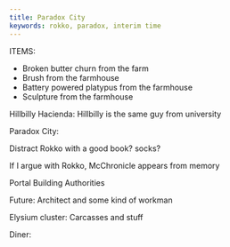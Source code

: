 ```yaml
---
title: Paradox City
keywords: rokko, paradox, interim time
---
```


ITEMS:
 - Broken butter churn from the farm
 - Brush from the farmhouse
 - Battery powered platypus from the farmhouse
 - Sculpture from the farmhouse

Hillbilly Hacienda:
Hillbilly is the same guy from university


Paradox City:

Distract Rokko with a good book? socks?

If I argue with Rokko, McChronicle appears from memory


Portal Building Authorities


Future:
Architect and some kind of workman


Elysium cluster:
Carcasses and stuff


Diner:
